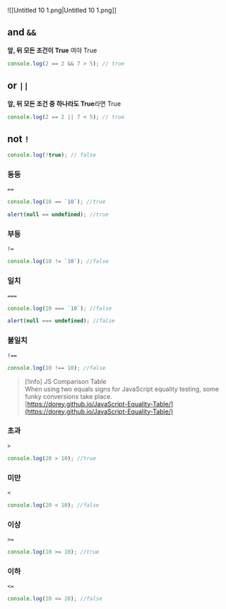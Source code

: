![[Untitled 10 1.png|Untitled 10 1.png]]

## and `&&`

**앞, 뒤 모든 조건이 True** 여야 True

```JavaScript
console.log(2 == 2 && 7 > 5); // true
```

## or `||`

**앞, 뒤 모든 조건 중 하나라도 True**라면 True

```JavaScript
console.log(2 == 2 || 7 < 5); // true
```

## not `!`

```JavaScript
console.log(!true); // false
```

### 동등

`==`

```JavaScript
console.log(10 == `10`); //true
```

```JavaScript
alert(null == undefined); //true
```

### 부등

`!=`

```JavaScript
console.log(10 != `10`); //false
```

### 일치

`===`

```JavaScript
console.log(10 === `10`); //false
```

```JavaScript
alert(null === undefined); //false
```

### 불일치

`!==`

```JavaScript
console.log(10 !== 10); //false
```

> [!info] JS Comparison Table  
> When using two equals signs for JavaScript equality testing, some funky conversions take place.  
> [https://dorey.github.io/JavaScript-Equality-Table/](https://dorey.github.io/JavaScript-Equality-Table/)  

### 초과

`>`

```JavaScript
console.log(20 > 10); //true
```

### 미만

`<`

```JavaScript
console.log(20 < 10); //false
```

### 이상

`>=`

```JavaScript
console.log(10 >= 10); //true
```

### 이하

`<=`

```JavaScript
console.log(10 <= 20); //false
```